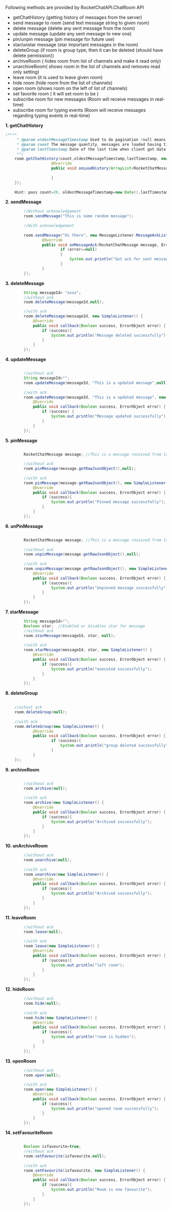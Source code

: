 Following methods are provided by RocketChatAPI.ChatRoom API

- getChatHistory (getting history of messages from the server)
- send message to room (send text message string to given room)
- delete message (delete any sent message from the room)
- update message (update any sent message to new one)
- pin/unpin message (pin message for future use)
- star/unstar message (star important messages in the room)
- deleteGroup (if room is group type, then it can be deleted (should have delete permission))
- archiveRoom ( hides room from list of channels and make it read only)
- unarchiveRoom( shows room in the list of channels and removes read only setting)
- leave room (it is used to leave given room)
- hide room (hide room from the list of channels)
- open room (shows room on the left of list of channels)
- set favorite room ( it will set room to be )
- subscribe room for new messages (Room will receive messages in real-time)
- subscribe room for typing events (Room will receive messages regarding typing events in real-time)
 
**1. getChatHistory**

```java
/****
     * @param oldestMessageTimestamp Used to do pagination (null means latest timestamp)
     * @param count The message quantity, messages are loaded having timestamp older than @param oldestMessageTimestamp
     * @param lastTimestamp Date of the last time when client got data (Used to calculate unread)[unread count suggests number of unread messages having timestamp above @param lastTimestamp]
     **/
    room.getChatHistory(count,oldestMessageTimestamp,lastTimestamp, new LoadHistoryListener() {
                    @Override
                    public void onLoadHistory(ArrayList<RocketChatMessage> list, int unreadNotLoaded, ErrorObject error) {
                        
                    }
    });
    
    Hint: pass count=20, oldestMessageTimestamp=new Date(),lastTimestamp=null for getting latest 20 messages
```

**2. sendMessage**

```java
        //Without acknowledgement
        room.sendMessage("This is some random message");
        
        //With acknowledgement
        
        room.sendMessage("Hi there", new MessageListener.MessageAckListener() {
                @Override
                public void onMessageAck(RocketChatMessage message, ErrorObject error) {
                        if (error==null)
                        {
                            System.out.println("Got ack for sent message");
                        }
                }
        });

```


**3. deleteMessage**

```java
        String messageId= "xxxx";
        //without ack
        room.deleteMessage(messageId,null);

        //with ack
        room.deleteMessage(messageId, new SimpleListener() {
            @Override
            public void callback(Boolean success, ErrorObject error) {
                if (success){
                    System.out.println("Message deleted successfully");    
                }
            }
        });
```


**4. updateMessage**

```java

        //without ack
        String messageId="";
        room.updateMessage(messageId, "This is a updated message",null);
        
        //with ack
        room.updateMessage(messageId, "This is a updated message", new SimpleListener() {
            @Override
            public void callback(Boolean success, ErrorObject error) {
                if (success) {
                    System.out.println("Message updated successfully");
                }
            }
        });

```

**5. pinMessage**

```java

        RocketChatMessage message; //This is a message received from loading history
        
        //without ack
        room.pinMessage(message.getRawJsonObject(),null);
        
        //with ack
        room.pinMessage(message.getRawJsonObject(), new SimpleListener() {
            @Override
            public void callback(Boolean success, ErrorObject error) {
                if (success){
                    System.out.println("Pinned message successfully");
                }
            }
        });

```

**6. unPinMessage**

```java

        RocketChatMessage message; //This is a message received from loading history
        
        //without ack
        room.unpinMessage(message.getRawJsonObject(),null);
        
        //with ack
        room.unpinMessage(message.getRawJsonObject(), new SimpleListener() {
            @Override
            public void callback(Boolean success, ErrorObject error) {
                if (success){
                    System.out.println("Unpinned message successfully");
                }
            }
        });

```

**7. starMessage**

```java
        String messageId="";
        Boolean star;  //Enabled or disables star for message
        //without ack
        room.starMessage(messageId, star, null);
        
        //with ack
        room.starMessage(messageId, star, new SimpleListener() {
            @Override
            public void callback(Boolean success, ErrorObject error) {
                if (success){
                    System.out.println("executed successfully");
                }                
            }
        });

```


**8. deleteGroup**

```java
    
    //wihout ack
    room.deleteGroup(null);
    
    //with ack
    room.deleteGroup(new SimpleListener() {
            @Override
            public void callback(Boolean success, ErrorObject error) {
                    if (success){
                        System.out.println("group deleted successfully");
                    }
            }
    });
```

**9. archiveRoom**

```java

        //without ack
        room.archive(null);
        
        //with ack
        room.archive(new SimpleListener() {
            @Override
            public void callback(Boolean success, ErrorObject error) {
                if (success){
                    System.out.println("Archived successfully");
                }
            }
        });
```

**10. unArchiveRoom**

```java
        //without ack
        room.unarchive(null);
        
        //with ack
        room.unarchive(new SimpleListener() {
            @Override
            public void callback(Boolean success, ErrorObject error) {
                if (success){
                    System.out.println("Archived successfully");
                }
            }
        });

```

**11. leaveRoom**

```java
        //without ack
        room.leave(null);
        
        //with ack
        room.leave(new SimpleListener() {
            @Override
            public void callback(Boolean success, ErrorObject error) {
                if (success){
                    System.out.println("left room");
                }
            }
        });

```

**12. hideRoom**

```java
        //without ack
        room.hide(null);
        
        //with ack
        room.hide(new SimpleListener() {
            @Override
            public void callback(Boolean success, ErrorObject error) {
                if (success){
                    System.out.println("room is hidden");
                }
            }
        });
```

**13. openRoom**

```java
        //without ack
        room.open(null);
        
        //with ack
        room.open(new SimpleListener() {
            @Override
            public void callback(Boolean success, ErrorObject error) {
                if (success){
                    System.out.println("opened room successfully");
                }
            }
        });
```

**14. setFavouriteRoom**

```java

        Boolean isfavourite=true;
        //without ack
        room.setFavourite(isfavourite,null);
        
        //with ack
        room.setFavourite(isfavourite, new SimpleListener() {
            @Override
            public void callback(Boolean success, ErrorObject error) {
                if (success){
                    System.out.println("Room is now favourite");
                }
            }
        });
```
